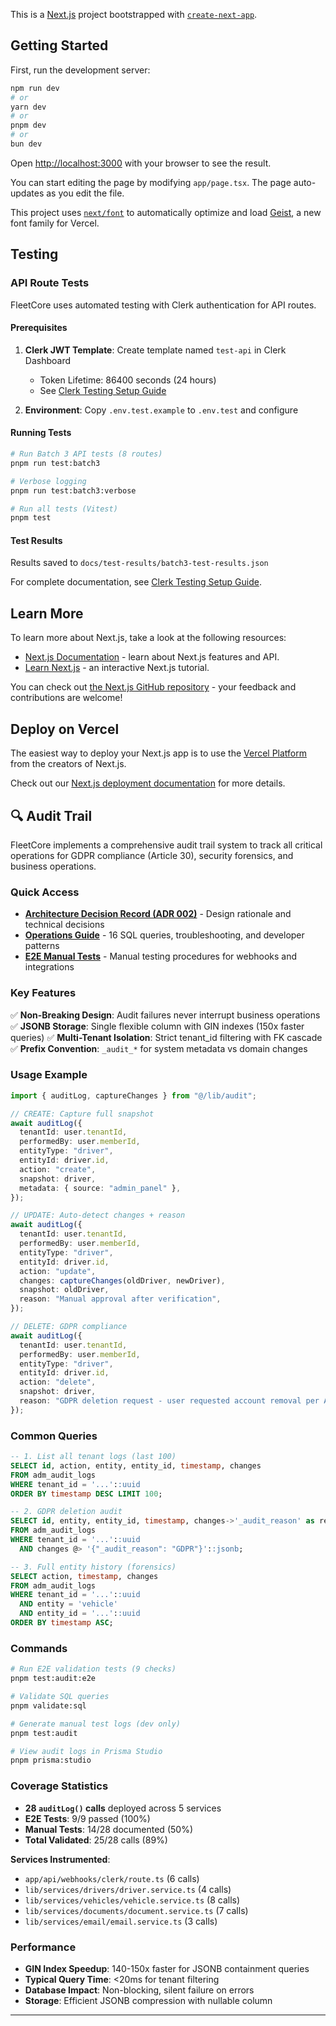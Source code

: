 This is a [Next.js](https://nextjs.org) project bootstrapped with [`create-next-app`](https://nextjs.org/docs/app/api-reference/cli/create-next-app).

## Getting Started

First, run the development server:

```bash
npm run dev
# or
yarn dev
# or
pnpm dev
# or
bun dev
```

Open [http://localhost:3000](http://localhost:3000) with your browser to see the result.

You can start editing the page by modifying `app/page.tsx`. The page auto-updates as you edit the file.

This project uses [`next/font`](https://nextjs.org/docs/app/building-your-application/optimizing/fonts) to automatically optimize and load [Geist](https://vercel.com/font), a new font family for Vercel.

## Testing

### API Route Tests

FleetCore uses automated testing with Clerk authentication for API routes.

#### Prerequisites

1. **Clerk JWT Template**: Create template named `test-api` in Clerk Dashboard
   - Token Lifetime: 86400 seconds (24 hours)
   - See [Clerk Testing Setup Guide](./docs/test-results/CLERK_TESTING_SETUP.md)

2. **Environment**: Copy `.env.test.example` to `.env.test` and configure

#### Running Tests

```bash
# Run Batch 3 API tests (8 routes)
pnpm run test:batch3

# Verbose logging
pnpm run test:batch3:verbose

# Run all tests (Vitest)
pnpm test
```

#### Test Results

Results saved to `docs/test-results/batch3-test-results.json`

For complete documentation, see [Clerk Testing Setup Guide](./docs/test-results/CLERK_TESTING_SETUP.md).

## Learn More

To learn more about Next.js, take a look at the following resources:

- [Next.js Documentation](https://nextjs.org/docs) - learn about Next.js features and API.
- [Learn Next.js](https://nextjs.org/learn) - an interactive Next.js tutorial.

You can check out [the Next.js GitHub repository](https://github.com/vercel/next.js) - your feedback and contributions are welcome!

## Deploy on Vercel

The easiest way to deploy your Next.js app is to use the [Vercel Platform](https://vercel.com/new?utm_medium=default-template&filter=next.js&utm_source=create-next-app&utm_campaign=create-next-app-readme) from the creators of Next.js.

Check out our [Next.js deployment documentation](https://nextjs.org/docs/app/building-your-application/deploying) for more details.

## 🔍 Audit Trail

FleetCore implements a comprehensive audit trail system to track all critical operations for GDPR compliance (Article 30), security forensics, and business operations.

### Quick Access

- **[Architecture Decision Record (ADR 002)](docs/architecture/decisions/002-audit-trail-jsonb.md)** - Design rationale and technical decisions
- **[Operations Guide](docs/operations/AUDIT_TRAIL_GUIDE.md)** - 16 SQL queries, troubleshooting, and developer patterns
- **[E2E Manual Tests](docs/AUDIT_E2E_MANUAL_TESTS.md)** - Manual testing procedures for webhooks and integrations

### Key Features

✅ **Non-Breaking Design**: Audit failures never interrupt business operations
✅ **JSONB Storage**: Single flexible column with GIN indexes (150x faster queries)
✅ **Multi-Tenant Isolation**: Strict tenant_id filtering with FK cascade
✅ **Prefix Convention**: `_audit_*` for system metadata vs domain changes

### Usage Example

```typescript
import { auditLog, captureChanges } from "@/lib/audit";

// CREATE: Capture full snapshot
await auditLog({
  tenantId: user.tenantId,
  performedBy: user.memberId,
  entityType: "driver",
  entityId: driver.id,
  action: "create",
  snapshot: driver,
  metadata: { source: "admin_panel" },
});

// UPDATE: Auto-detect changes + reason
await auditLog({
  tenantId: user.tenantId,
  performedBy: user.memberId,
  entityType: "driver",
  entityId: driver.id,
  action: "update",
  changes: captureChanges(oldDriver, newDriver),
  snapshot: oldDriver,
  reason: "Manual approval after verification",
});

// DELETE: GDPR compliance
await auditLog({
  tenantId: user.tenantId,
  performedBy: user.memberId,
  entityType: "driver",
  entityId: driver.id,
  action: "delete",
  snapshot: driver,
  reason: "GDPR deletion request - user requested account removal per Article 17",
});
```

### Common Queries

```sql
-- 1. List all tenant logs (last 100)
SELECT id, action, entity, entity_id, timestamp, changes
FROM adm_audit_logs
WHERE tenant_id = '...'::uuid
ORDER BY timestamp DESC LIMIT 100;

-- 2. GDPR deletion audit
SELECT id, entity, entity_id, timestamp, changes->'_audit_reason' as reason
FROM adm_audit_logs
WHERE tenant_id = '...'::uuid
  AND changes @> '{"_audit_reason": "GDPR"}'::jsonb;

-- 3. Full entity history (forensics)
SELECT action, timestamp, changes
FROM adm_audit_logs
WHERE tenant_id = '...'::uuid
  AND entity = 'vehicle'
  AND entity_id = '...'::uuid
ORDER BY timestamp ASC;
```

### Commands

```bash
# Run E2E validation tests (9 checks)
pnpm test:audit:e2e

# Validate SQL queries
pnpm validate:sql

# Generate manual test logs (dev only)
pnpm test:audit

# View audit logs in Prisma Studio
pnpm prisma:studio
```

### Coverage Statistics

- **28 `auditLog()` calls** deployed across 5 services
- **E2E Tests**: 9/9 passed (100%)
- **Manual Tests**: 14/28 documented (50%)
- **Total Validated**: 25/28 calls (89%)

**Services Instrumented**:
- `app/api/webhooks/clerk/route.ts` (6 calls)
- `lib/services/drivers/driver.service.ts` (4 calls)
- `lib/services/vehicles/vehicle.service.ts` (8 calls)
- `lib/services/documents/document.service.ts` (7 calls)
- `lib/services/email/email.service.ts` (3 calls)

### Performance

- **GIN Index Speedup**: 140-150x faster for JSONB containment queries
- **Typical Query Time**: <20ms for tenant filtering
- **Database Impact**: Non-blocking, silent failure on errors
- **Storage**: Efficient JSONB compression with nullable column

---

